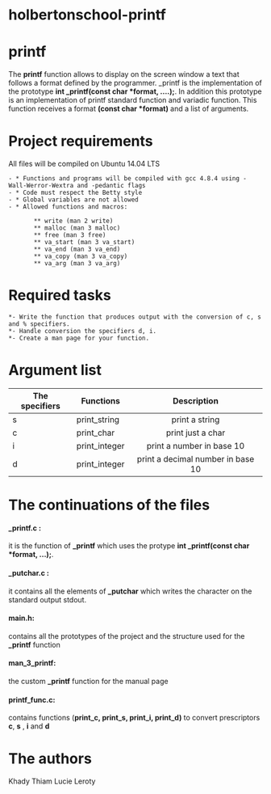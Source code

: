 # holbertonschool-printf
# printf

The **printf** function allows to display on the screen window a text that follows a format defined by the programmer.
_printf is the implementation of the prototype **int _printf(const char *format, ....);**. In addition this prototype is an implementation of printf standard function and variadic function.
This function receives a format __(const char *format)__ and a list of arguments.
# Project requirements

All files will be compiled on Ubuntu 14.04 LTS

    - * Functions and programs will be compiled with gcc 4.8.4 using -Wall-Werror-Wextra and -pedantic flags
    - * Code must respect the Betty style
    - * Global variables are not allowed
    - * Allowed functions and macros:

           ** write (man 2 write)
           ** malloc (man 3 malloc)
           ** free (man 3 free)
           ** va_start (man 3 va_start)
           ** va_end (man 3 va_end)
           ** va_copy (man 3 va_copy)
           ** va_arg (man 3 va_arg)

# Required tasks
    *- Write the function that produces output with the conversion of c, s and % specifiers.
    *- Handle conversion the specifiers d, i.
    *- Create a man page for your function.
# Argument list
| The specifiers |Functions             |Description                       |
| ---------------|--------------------- |:--------------------------------:|
| s             | print_string         |print a string                     |
| c              | print_char           |print just a char                 |
| i             | print_integer        |print a number in base 10          |
| d             | print_integer        |print a decimal number in base 10  |

# The continuations of the files

#### _printf.c :
it is the function of **_printf** which uses the protype **int _printf(const char *format, ...);**.

#### _putchar.c :
it contains all the elements of **_putchar** which writes the character on the standard output stdout.

#### main.h:
contains all the prototypes of the project and the structure used for the **_printf** function

#### man_3_printf:
the custom **_printf** function for the manual page

#### printf_func.c:
contains functions (**print_c, print_s, print_i, print_d)** to convert prescriptors **c**, **s** , **i** and **d**
# The authors
Khady Thiam
Lucie Leroty

